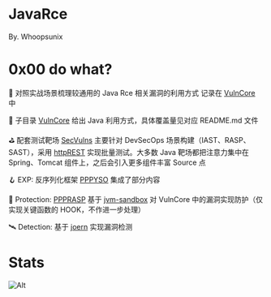 # JavaRce

By. Whoopsunix

# 0x00 do what?

🚀 对照实战场景梳理较通用的 Java Rce 相关漏洞的利用方式 记录在 [VulnCore](SecVulns/VulnCore) 中

🚩 子目录 [VulnCore](SecVulns/VulnCore) 给出 Java 利用方式，具体覆盖量见对应 README.md 文件

⛳️ 配套测试靶场 [SecVulns](SecVulns) 主要针对 DevSecOps 场景构建（IAST、RASP、SAST），采用 [httpREST](SecVulns/SecVulnsREST) 实现批量测试。大多数 Java 靶场都把注意力集中在 Spring、Tomcat 组件上，之后会引入更多组件丰富 Source 点 

🪝 EXP: 反序列化框架 [PPPYSO](https://github.com/Whoopsunix/PPPYSO) 集成了部分内容

🚧 Protection: [PPPRASP](https://github.com/Whoopsunix/PPPRASP) 基于 [jvm-sandbox](https://github.com/alibaba/jvm-sandbox) 对 VulnCore 中的漏洞实现防护（仅实现关键函数的 HOOK，不作进一步处理）

🛰 Detection: 基于 [joern](https://github.com/joernio/joern) 实现漏洞检测

# Stats

![Alt](https://repobeats.axiom.co/api/embed/818a4d2c0d1562eec751b2637b825b3b0d2cf0e3.svg "Repobeats analytics image")

[//]: # ([![Stargazers over time]&#40;https://starchart.cc/Whoopsunix/JavaRce.svg&#41;]&#40;https://starchart.cc/Whoopsunix/JavaRce&#41;)
